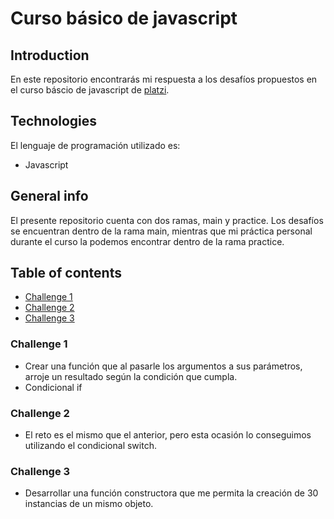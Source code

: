 # Curso básico de javascript

## Introduction
En este repositorio encontrarás mi respuesta a los desafíos propuestos en el curso báscio de javascript de [platzi](https://platzi.com/clases/basico-javascript/).

## Technologies
El lenguaje de programación utilizado es: 
* Javascript

## General info
El presente repositorio cuenta con dos ramas, main y practice. Los desafíos se encuentran dentro de la rama main, mientras que mi práctica personal durante el curso la podemos encontrar dentro de la rama practice.

## Table of contents
* [Challenge 1](#challenge-1)
* [Challenge 2](#challenge-2)
* [Challenge 3](#challenge-3)

### Challenge 1
* Crear una función que al pasarle los argumentos a sus parámetros, arroje un resultado según la condición que cumpla. 
* Condicional if

### Challenge 2
* El reto es el mismo que el anterior, pero esta ocasión lo conseguimos utilizando el condicional switch.

### Challenge 3
* Desarrollar una función constructora que me permita la creación de 30 instancias de un mismo objeto. 

